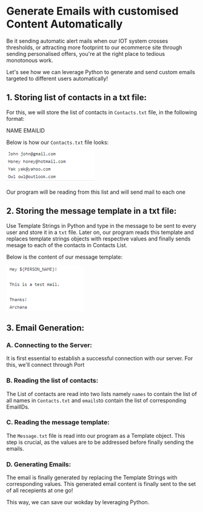 # Generate Emails with customised Content Automatically

Be it sending automatic alert mails when our IOT system crosses thresholds, or attracting more footprint to our ecommerce site through sending personalised offers, you're at the right place to tedious monotonous work.

Let's see how we can leverage Python to generate and send custom emails targeted to different users automatically!

## 1. Storing list of contacts in a txt file:
For this, we will store the list of contacts in `Contacts.txt` file, in the following format:

NAME EMAILID

Below is how our `Contacts.txt` file looks:

![](https://github.com/archanago/Automatic_Email_Generation_Python/blob/master/Contacts%20List.PNG)

Our program will be reading from this list and will send mail to each one

## 2. Storing the message template in a txt file:
Use Template Strings in Python and type in the message to be sent to every user and store it in a `txt` file.
Later on, our program reads this template and replaces template strings objects with respective values and finally sends mesage to each of the contacts in Contacts List.

Below is the content of our message template:

![github-small](https://github.com/archanago/Automatic_Email_Generation_Python/blob/master/Message%20Template.PNG)

## 3. Email Generation:

### A. Connecting to the Server:
It is first essential to establish a successful connection with our server. For this, we'll connect through Port 

### B. Reading the list of contacts:
The List of contacts are read into two lists namely `names` to contain the list of all names in `Contacts.txt` and `emails`to contain the list of corresponding EmailIDs.

### C. Reading the message template:
The `Message.txt` file is read into our program as a Template object. This step is crucial, as the values are to be addressed before finally sending the emails.

### D. Generating Emails:
The email is finally generated by replacing the Template Strings with corresponding values. This generated email content is finally sent to the set of all recepients at one go!

This way, we can save our wokday by leveraging Python.
